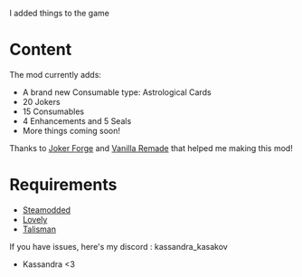 I added things to the game


# Content

The mod currently adds:
- A brand new Consumable type: Astrological Cards
- 20 Jokers
- 15 Consumables
- 4 Enhancements and 5 Seals
- More things coming soon!



Thanks to [Joker Forge](https://jokerforge.jaydchw.com) and [Vanilla Remade](https://github.com/nh6574/VanillaRemade/tree/main) that helped me making this mod!

# Requirements
- [Steamodded](https://github.com/Steamopollys/Steamodded)
- [Lovely](https://github.com/ethangreen-dev/lovely-injector)
- [Talisman](https://github.com/SpectralPack/Talisman/archive/refs/heads/main.zip)


If you have issues, here's my discord : kassandra_kasakov


- Kassandra <3